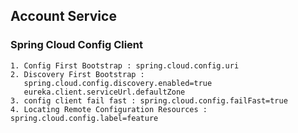 ## Account Service

### Spring Cloud Config Client
    
    1. Config First Bootstrap : spring.cloud.config.uri
    2. Discovery First Bootstrap : 
       spring.cloud.config.discovery.enabled=true
       eureka.client.serviceUrl.defaultZone
    3. config client fail fast : spring.cloud.config.failFast=true
    4. Locating Remote Configuration Resources : spring.cloud.config.label=feature
